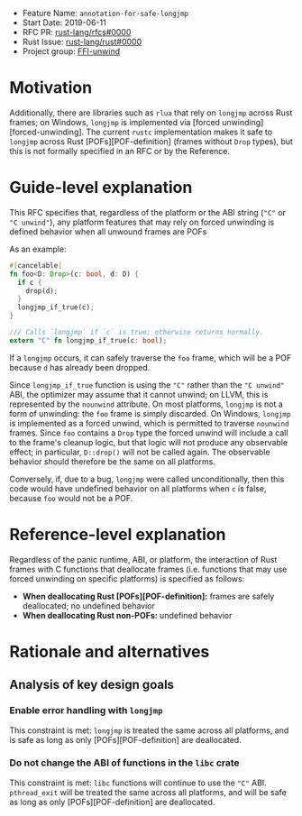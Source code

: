 - Feature Name: `annotation-for-safe-longjmp`
- Start Date: 2019-06-11
- RFC PR: [rust-lang/rfcs#0000](https://github.com/rust-lang/rfcs/pull/0000)
- Rust Issue: [rust-lang/rust#0000](https://github.com/rust-lang/rust/issues/0000)
- Project group: [FFI-unwind][project-group]

 [project-group]: https://github.com/rust-lang/project-ffi-unwind

 <!-- XXX for now, content is copied from prior drafts of the "C unwind" RFC. -->

# Motivation
[motivation]: #motivation

Additionally, there are libraries such as `rlua` that rely on `longjmp` across
Rust frames; on Windows, `longjmp` is implemented via [forced
unwinding][forced-unwinding]. The current `rustc` implementation makes it safe
to `longjmp` across Rust [POFs][POF-definition] (frames without `Drop` types),
but this is not formally specified in an RFC or by the Reference.

# Guide-level explanation
[guide-level-explanation]: #guide-level-explanation

This RFC specifies that, regardless of the platform or the ABI string (`"C"` or
`"C unwind"`), any platform features that may rely on forced unwinding is
defined behavior when all unwound frames are POFs

As an example:

```rust
#[cancelable]
fn foo<D: Drop>(c: bool, d: D) {
  if c {
    drop(d);
  }
  longjmp_if_true(c);
}

/// Calls `longjmp` if `c` is true; otherwise returns normally.
extern "C" fn longjmp_if_true(c: bool);
```

If a `longjmp` occurs, it can safely traverse the `foo` frame, which will be a
POF because `d` has already been dropped.

Since `longjmp_if_true` function is using the `"C"` rather than the `"C
unwind"` ABI, the optimizer may assume that it cannot unwind; on LLVM, this is
represented by the `nounwind` attribute. On most platforms, `longjmp` is not a
form of unwinding: the `foo` frame is simply discarded. On Windows, `longjmp`
is implemented as a forced unwind, which is permitted to traverse `nounwind`
frames. Since `foo` contains a `Drop` type the forced unwind will include a
call to the frame's cleanup logic, but that logic will not produce any
observable effect; in particular, `D::drop()` will not be called again. The
observable behavior should therefore be the same on all platforms.

Conversely, if, due to a bug, `longjmp` were called unconditionally, then this
code would have undefined behavior on all platforms when `c` is false, because
`foo` would not be a POF.

# Reference-level explanation
[reference-level-explanation]: #reference-level-explanation

Regardless of the panic runtime, ABI, or platform, the interaction of Rust
frames with C functions that deallocate frames (i.e. functions that may use
forced unwinding on specific platforms) is specified as follows:

* **When deallocating Rust [POFs][POF-definition]:** frames are safely
    deallocated; no undefined behavior
* **When deallocating Rust non-POFs:** undefined behavior

# Rationale and alternatives
[rationale-and-alternatives]: #rationale-and-alternatives

## Analysis of key design goals
[analysis-of-design-goals]: #analysis-of-design-goals

### Enable error handling with `longjmp`

This constraint is met: `longjmp` is treated the same across all platforms, and
is safe as long as only [POFs][POF-definition] are deallocated.

### Do not change the ABI of functions in the `libc` crate

This constraint is met: `libc` functions will continue to use the `"C"` ABI.
`pthread_exit` will be treated the same across all platforms, and will be safe
as long as only [POFs][POF-definition] are deallocated. 
